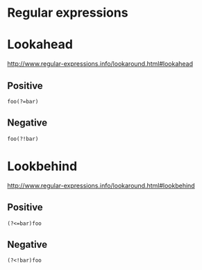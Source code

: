 <!-- -*- coding: utf-8; -*- -->

Regular expressions
===================

Lookahead
=========

<http://www.regular-expressions.info/lookaround.html#lookahead>

Positive
---------

    foo(?=bar)

Negative
--------

    foo(?!bar)

Lookbehind
==========

<http://www.regular-expressions.info/lookaround.html#lookbehind>

Positive
---------

    (?<=bar)foo

Negative
--------

    (?<!bar)foo
